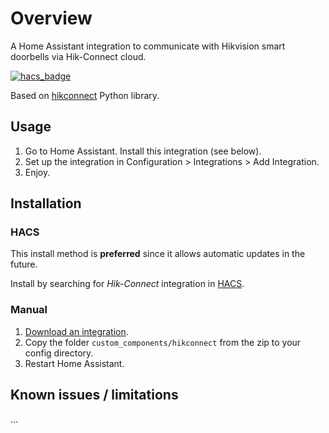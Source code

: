# Overview

A Home Assistant integration to communicate with Hikvision smart doorbells via Hik-Connect cloud.

[![hacs_badge](https://img.shields.io/badge/HACS-Default-orange.svg)](https://github.com/custom-components/hacs)

Based on [hikconnect](https://github.com/tomasbedrich/hikconnect) Python library.


## Usage

1. Go to Home Assistant.
   Install this integration (see below).
2. Set up the integration in Configuration > Integrations > Add Integration.
3. Enjoy.


## Installation

### HACS
This install method is **preferred** since it allows automatic updates in the future.

Install by searching for _Hik-Connect_ integration in [HACS](https://hacs.xyz/).

### Manual
1. [Download an integration](https://github.com/tomasbedrich/home-assistant-hikconnect/archive/master.zip).
2. Copy the folder `custom_components/hikconnect` from the zip to your config directory.
3. Restart Home Assistant.


## Known issues / limitations

...
